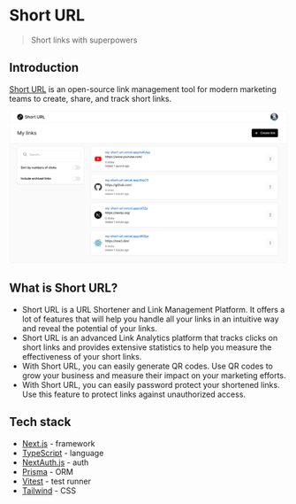 # Short URL

> Short links with superpowers

## Introduction

[Short URL](https://my-short-url.vercel.app/) is an open-source link management tool for modern
marketing teams to create, share, and track short links.

![Short URL showcase](./assets/showcase.png)

## What is Short URL?

- Short URL is a URL Shortener and Link Management Platform. It offers a lot of features that will help you handle all your links in an intuitive way and reveal the potential of your links.
- Short URL is an advanced Link Analytics platform that tracks clicks on short links and provides extensive statistics to help you measure the effectiveness of your short links.
- With Short URL, you can easily generate QR codes. Use QR codes to grow your business and measure their impact on your marketing efforts.
- With Short URL, you can easily password protect your shortened links. Use this feature to protect links against unauthorized access.

## Tech stack

- [Next.js](https://nextjs.org/) - framework
- [TypeScript](https://www.typescriptlang.org/) - language
- [NextAuth.js](https://next-auth.js.org/) - auth
- [Prisma](https://www.prisma.io/) - ORM
- [Vitest](https://vitest.dev/) - test runner
- [Tailwind](https://tailwindcss.com/) - CSS
